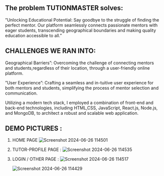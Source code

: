  ## The problem TUTIONMASTER solves:

”Unlocking Educational Potential: Say goodbye to the struggle of finding the perfect mentor. Our platform seamlessly
connects passionate mentors with eager students, transcending geographical boundaries and making quality education
accessible to all.”

 ## CHALLENGES WE RAN INTO: 
 Geographical Barriers”: Overcoming the challenge of connecting mentors and students,regardless of their location, through a user-friendly online platform.
  
”User Experience”: Crafting a seamless and in-tuitive user experience for both mentors and students, simplifying the process of mentor selection and communication.

Utilizing a modern tech stack, I employed a combination of front-end and back-end technologies, including HTML,CSS, JavaScript, React.js, Node.js, and MongoDB, to architect a robust and scalable web application.

 ## DEMO PICTURES :

1) HOME PAGE
   ![Screenshot 2024-06-26 114501](https://github.com/NavneetDeshtaa/TutionMaster/assets/124466060/d52b4752-cfc4-4587-ad38-5d858105a0dd)

2) TUTOR-PROFILE PAGE :
   ![Screenshot 2024-06-26 114535](https://github.com/NavneetDeshtaa/TutionMaster/assets/124466060/f584a3f0-827a-45dc-a69f-5c2e96bed622)

3) LOGIN / OTHER PAGE :
    ![Screenshot 2024-06-26 114517](https://github.com/NavneetDeshtaa/TutionMaster/assets/124466060/a3241f4d-1c0a-4c5b-b265-cac4984640c6)

    ![Screenshot 2024-06-26 114429](https://github.com/NavneetDeshtaa/TutionMaster/assets/124466060/542aebb5-c5fa-4ba1-b12d-bc10c6924ec6)

